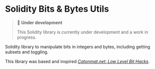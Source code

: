 # Solidity Bits & Bytes Utils

> :construction: **Under development** 
> 
> This Solidity library is currently under development and a work in progress.

Solidity library to manipulate bits in integers and bytes, including getting subsets and toggling.

This library was based and inspired [*Catonmat.net: Low Level Bit Hacks*](https://catonmat.net/low-level-bit-hacks#:~:text=Bit%20hacks%20are%20ingenious%20little,two%20carefully%20chosen%20bitwise%20operations).